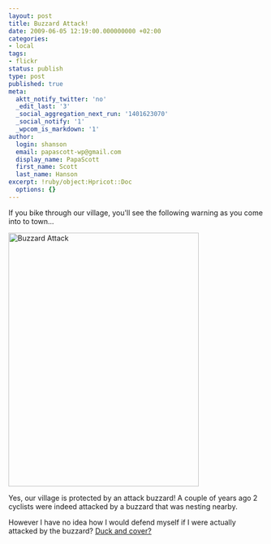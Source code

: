 ```yaml
---
layout: post
title: Buzzard Attack!
date: 2009-06-05 12:19:00.000000000 +02:00
categories:
- local
tags:
- flickr
status: publish
type: post
published: true
meta:
  aktt_notify_twitter: 'no'
  _edit_last: '3'
  _social_aggregation_next_run: '1401623070'
  _social_notify: '1'
  _wpcom_is_markdown: '1'
author:
  login: shanson
  email: papascott-wp@gmail.com
  display_name: PapaScott
  first_name: Scott
  last_name: Hanson
excerpt: !ruby/object:Hpricot::Doc
  options: {}
---
```

<p>If you bike through our village, you'll see the following warning as you come into to town...</p>
<p><a href="http://www.flickr.com/photos/51035717986@N01/3597017799" title="View 'Buzzard Attack' on Flickr.com"><img src="https://farm4.static.flickr.com/3661/3597017799_4a69a273ab.jpg" alt="Buzzard Attack" border="0" width="375" height="500" /></a></p>
<p>Yes, our village is protected by an attack buzzard! A couple of years ago  2 cyclists were indeed attacked by a buzzard that was nesting nearby.</p>
<p>However I have no idea how I would defend myself if I were actually attacked by the buzzard? <a href="http://www.youtube.com/watch?v=C0K_LZDXp0I">Duck and cover?</a></p>

